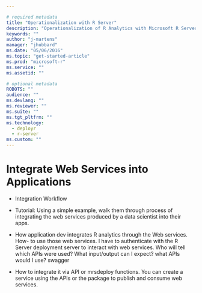 ```yaml
---

# required metadata
title: "Operationalization with R Server"
description: "Operationalization of R Analytics with Microsoft R Server"
keywords: ""
author: "j-martens"
manager: "jhubbard"
ms.date: "05/06/2016"
ms.topic: "get-started-article"
ms.prod: "microsoft-r"
ms.service: ""
ms.assetid: ""

# optional metadata
ROBOTS: ""
audience: ""
ms.devlang: ""
ms.reviewer: ""
ms.suite: ""
ms.tgt_pltfrm: ""
ms.technology: 
  - deployr
  - r-server
ms.custom: ""
---
```


# Integrate Web Services into Applications 

 + Integration Workflow

 + Tutorial: Using a simple example, walk them through process of integrating the web services produced by a data scientist into their apps.

 + How application dev integrates R analytics through the Web services. How- to use those web services. I have to authenticate with the R Server deployment server to interact with web services. Who will tell which APIs were used? What input/output can I expect? what APIs would I use? swagger

 + How to integrate it via API or  mrsdeploy functions. You can create a service using the APIs or the package to publish and consume web services. 